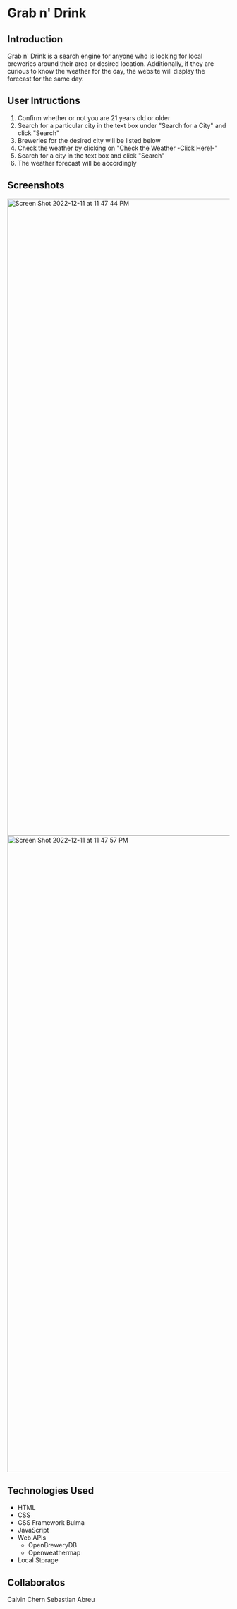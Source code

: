 # Grab n' Drink
## Introduction
Grab n' Drink is a search engine for anyone who is looking for local breweries around their area or desired location. Additionally, if they are curious to know the weather for the day, the website will display the forecast for the same day. 

## User Intructions
1. Confirm whether or not you are 21 years old or older
2. Search for a particular city in the text box under "Search for a City" and click "Search"
3. Breweries for the desired city will be listed below
4. Check the weather by clicking on "Check the Weather -Click Here!-"
5. Search for a city in the text box and click "Search"
6. The weather forecast will be accordingly

## Screenshots

<img width="1440" alt="Screen Shot 2022-12-11 at 11 47 44 PM" src="https://user-images.githubusercontent.com/25966179/206965911-4ce8eaa8-2fa3-4959-be06-a7179fccf973.png">

<img width="1440" alt="Screen Shot 2022-12-11 at 11 47 57 PM" src="https://user-images.githubusercontent.com/25966179/206965917-950212c4-6342-4513-834e-57eb98a4d472.png">

## Technologies Used
- HTML 
- CSS 
- CSS Framework Bulma
- JavaScript 
- Web APIs 
    - OpenBreweryDB 
    - Openweathermap
- Local Storage 

## Collaboratos
Calvin Chern
Sebastian Abreu
